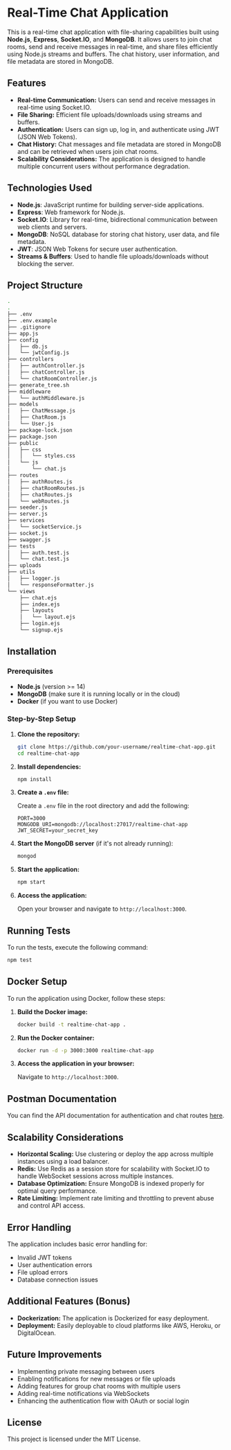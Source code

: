 # Real-Time Chat Application

This is a real-time chat application with file-sharing capabilities built using **Node.js**, **Express**, **Socket.IO**, and **MongoDB**. It allows users to join chat rooms, send and receive messages in real-time, and share files efficiently using Node.js streams and buffers. The chat history, user information, and file metadata are stored in MongoDB.

## Features

- **Real-time Communication:** Users can send and receive messages in real-time using Socket.IO.
- **File Sharing:** Efficient file uploads/downloads using streams and buffers.
- **Authentication:** Users can sign up, log in, and authenticate using JWT (JSON Web Tokens).
- **Chat History:** Chat messages and file metadata are stored in MongoDB and can be retrieved when users join chat rooms.
- **Scalability Considerations:** The application is designed to handle multiple concurrent users without performance degradation.
  
## Technologies Used

- **Node.js**: JavaScript runtime for building server-side applications.
- **Express**: Web framework for Node.js.
- **Socket.IO**: Library for real-time, bidirectional communication between web clients and servers.
- **MongoDB**: NoSQL database for storing chat history, user data, and file metadata.
- **JWT**: JSON Web Tokens for secure user authentication.
- **Streams & Buffers**: Used to handle file uploads/downloads without blocking the server.

## Project Structure

```bash
.
.
├── .env
├── .env.example
├── .gitignore
├── app.js
├── config
│   ├── db.js
│   └── jwtConfig.js
├── controllers
│   ├── authController.js
│   ├── chatController.js
│   └── chatRoomController.js
├── generate_tree.sh
├── middleware
│   └── authMiddleware.js
├── models
│   ├── ChatMessage.js
│   ├── ChatRoom.js
│   └── User.js
├── package-lock.json
├── package.json
├── public
│   ├── css
│   │   └── styles.css
│   └── js
│       └── chat.js
├── routes
│   ├── authRoutes.js
│   ├── chatRoomRoutes.js
│   ├── chatRoutes.js
│   └── webRoutes.js
├── seeder.js
├── server.js
├── services
│   └── socketService.js
├── socket.js
├── swagger.js
├── tests
│   ├── auth.test.js
│   └── chat.test.js
├── uploads
├── utils
│   ├── logger.js
│   └── responseFormatter.js
└── views
    ├── chat.ejs
    ├── index.ejs
    ├── layouts
    │   └── layout.ejs
    ├── login.ejs
    └── signup.ejs
```

## Installation

### Prerequisites

- **Node.js** (version >= 14)
- **MongoDB** (make sure it is running locally or in the cloud)
- **Docker** (if you want to use Docker)

### Step-by-Step Setup

1. **Clone the repository:**

    ```bash
    git clone https://github.com/your-username/realtime-chat-app.git
    cd realtime-chat-app
    ```

2. **Install dependencies:**

    ```bash
    npm install
    ```

3. **Create a `.env` file:** 

    Create a `.env` file in the root directory and add the following:

    ```
    PORT=3000
    MONGODB_URI=mongodb://localhost:27017/realtime-chat-app
    JWT_SECRET=your_secret_key
    ```

4. **Start the MongoDB server** (if it's not already running):

    ```bash
    mongod
    ```

5. **Start the application:**

    ```bash
    npm start
    ```

6. **Access the application:**

    Open your browser and navigate to `http://localhost:3000`.

## Running Tests

To run the tests, execute the following command:

```bash
npm test
```

## Docker Setup

To run the application using Docker, follow these steps:

1. **Build the Docker image:**

    ```bash
    docker build -t realtime-chat-app .
    ```

2. **Run the Docker container:**

    ```bash
    docker run -d -p 3000:3000 realtime-chat-app
    ```

3. **Access the application in your browser:**

    Navigate to `http://localhost:3000`.

## Postman Documentation

You can find the API documentation for authentication and chat routes [here](your-postman-documentation-link).

## Scalability Considerations

- **Horizontal Scaling:** Use clustering or deploy the app across multiple instances using a load balancer.
- **Redis:** Use Redis as a session store for scalability with Socket.IO to handle WebSocket sessions across multiple instances.
- **Database Optimization:** Ensure MongoDB is indexed properly for optimal query performance.
- **Rate Limiting:** Implement rate limiting and throttling to prevent abuse and control API access.

## Error Handling

The application includes basic error handling for:

- Invalid JWT tokens
- User authentication errors
- File upload errors
- Database connection issues

## Additional Features (Bonus)

- **Dockerization:** The application is Dockerized for easy deployment.
- **Deployment:** Easily deployable to cloud platforms like AWS, Heroku, or DigitalOcean.

## Future Improvements

- Implementing private messaging between users
- Enabling notifications for new messages or file uploads
- Adding features for group chat rooms with multiple users
- Adding real-time notifications via WebSockets
- Enhancing the authentication flow with OAuth or social login

## License

This project is licensed under the MIT License. 